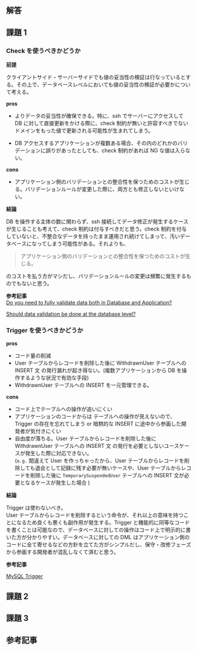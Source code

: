 ## 解答

## 課題 1

### Check を使うべきかどうか

**前提**

クライアントサイド・サーバーサイドでも値の妥当性の検証は行なっているとする。その上で、データベースレベルにおいても値の妥当性の検証が必要かについて考える。

**pros**

- よりデータの妥当性が確保できる。特に、ssh でサーバーにアクセスして DB に対して直接更新をかける際に、check 制約が無いと許容すべきでないドメインをもった値で更新される可能性が生まれてしまう。

- DB アクセスするアプリケーションが複数ある場合、その内のどれかのバリデーションに誤りがあったとしても、check 制約があれば NG な値は入らない。

**cons**

- アプリケーション側のバリデーションとの整合性を保つためのコストが生じる。バリデーションルールが変更した際に、両方とも修正しないといけない。

**結論**

DB を操作する主体の数に関わらず、ssh 接続してデータ修正が発生するケースが生じることも考えて、check 制約は付与すべきだと思う。check 制約を付与していないと、不整合なデータを持ったまま運用され続けてしまって、汚いデータベースになってしまう可能性がある。それよりも、

> アプリケーション側のバリデーションとの整合性を保つためのコストが生じる。

のコストを払う方がマシだし、バリデーションルールの変更は頻繁に発生するものでもないと思う。

**参考記事**  
[Do you need to fully validate data both in Database and Application?](https://stackoverflow.com/questions/65494755/do-you-need-to-fully-validate-data-both-in-database-and-application)

[Should data validation be done at the database level?](https://stackoverflow.com/questions/1127122/should-data-validation-be-done-at-the-database-level)

### Trigger を使うべきかどうか

**pros**

- コード量の削減
- User テーブルからレコードを削除した後に WithdrawnUser テーブルへの INSERT 文 の発行漏れが起き得ない。(複数アプリケーションから DB を操作するような状況で有効な手段)
- WithdrawnUser テーブルへの INSERT を一元管理できる。

**cons**

- コード上でテーブルへの操作が追いにくい
- アプリケーションのコードからは テーブルへの操作が見えないので、Trigger の存在を忘れてしまう or 暗黙的な INSERT に途中から参画した開発者が気付きにくい
- 自由度が落ちる。User テーブルからレコードを削除した後に WithdrawnUser テーブルへの INSERT 文 の発行を必要としないユースケースが発生した際に対応できない。  
  (`e.g.` 間違えて User を作っちゃったから、User テーブルからレコードを削除しても退会として記録に残す必要が無いケースや、User テーブルからレコードを削除した後に `TemporarySuspendedUser` テーブルへの INSERT 文が必要となるケースが発生した場合 )

**結論**

Trigger は使わないべき。  
User テーブルからレコードを削除するという命令が、それ以上の意味を持つことになるため良くも悪くも副作用が発生する。Trigger と機能的に同等なコードを書くことは可能なので、データベースに対しての操作はコード上で明示的に書いた方が分かりやすい。データベースに対しての DML はアプリケーション側のコードに全て寄せるなどの方針を立てた方がシンプルだし、保守・改修フェーズから参画する開発者が混乱しなくて済むと思う。

**参考記事**

[MySQL Trigger](https://www.javatpoint.com/mysql-trigger#:~:text=We%20need%2Fuse%20triggers%20in%20MySQL%20due%20to%20the%20following,maintaining%20audit%20trails%20in%20tables.)

## 課題 2

## 課題 3

## 参考記事
